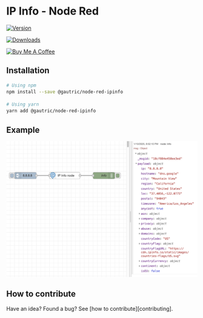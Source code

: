 # IP Info - Node Red 

 [![Version](https://img.shields.io/npm/v/@gautric/node-red-ipinfo.svg)](https://www.npmjs.com/package/@gautric/node-red-ipinfo) 
 
 [![Downloads](https://img.shields.io/npm/dt/@gautric/node-red-ipinfo.svg)](https://www.npmjs.com/package/@gautric/node-red-ipinfo) 

<a href="https://www.buymeacoffee.com/gautric" target="_blank"><img src="https://www.buymeacoffee.com/assets/img/custom_images/yellow_img.png" alt="Buy Me A Coffee"></a>

## Installation

```sh
# Using npm
npm install --save @gautric/node-red-ipinfo

# Using yarn
yarn add @gautric/node-red-ipinfo
```

## Example

![Screenshot](images/Screenshoot.png)

## How to contribute
Have an idea? Found a bug? See [how to contribute][contributing].
